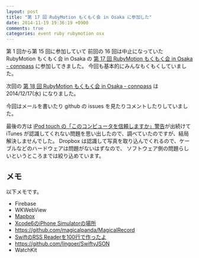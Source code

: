 ```yaml
---
layout: post
title: "第 17 回 RubyMotion もくもく会 in Osaka に参加した"
date: 2014-11-19 19:36:19 +0900
comments: true
categories: event ruby rubymotion osx
---
```

第 1 回から第 15 回に参加していて
前回の 16 回は中止になっていた
RubyMotion もくもく会 in Osaka の
[第 17 回 RubyMotion もくもく会 in Osaka - connpass](http://rubymotionjp.connpass.com/event/9597/ "第 17 回 RubyMotion もくもく会 in Osaka - connpass")
に参加してきました。
今回も基本的にみんなもくもくしていました。

次回の
[第 18 回 RubyMotion もくもく会 in Osaka - connpass](http://rubymotionjp.connpass.com/event/10195/ "第 18 回 RubyMotion もくもく会 in Osaka - connpass")
は 2014/12/17(水) になりました。

<!--more-->

今回はメールを書いたり github の issues を見たりコメントしたりしていました。

最後の方は [iPod touch の「このコンピュータを信頼しますか」警告](http://support.apple.com/ja-jp/HT5868)が出続けて
iTunes が認識してくれない問題を思い出したので、調べていたのですが、結局解決しませんでした。
Dropbox は認識して写真を取り込んでくれるので、ケーブルなどのハードウェアは問題がないはずなので、
ソフトウェア側の問題らしいというところまでは絞り込めています。

## メモ

以下メモです。

- Firebase
- WKWebView
- [Mapbox](https://www.mapbox.com/)
- [Xcode6のiPhone Simulatorの場所](http://qiita.com/aki/items/c0073bf1e83858fe2e92)
- https://github.com/magicalpanda/MagicalRecord
- [SwiftのRSS Readerを100行で作ったよ](http://qiita.com/susieyy/items/749c4ac5d82d765c12c6)
- https://github.com/lingoer/SwiftyJSON
- WatchKit
